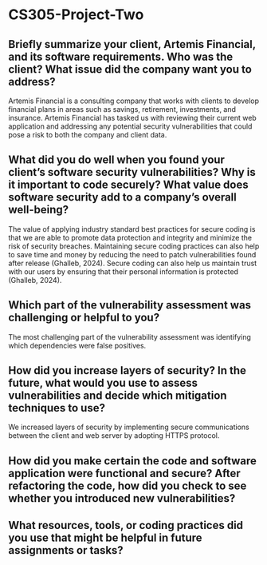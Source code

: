 # CS305-Project-Two

## Briefly summarize your client, Artemis Financial, and its software requirements. Who was the client? What issue did the company want you to address?
Artemis Financial is a consulting company that works with clients to develop financial plans in areas such as savings, retirement, investments, and insurance. Artemis Financial has tasked us with reviewing their current web application and addressing any potential security vulnerabilities that could pose a risk to both the company and client data. 
## What did you do well when you found your client’s software security vulnerabilities? Why is it important to code securely? What value does software security add to a company’s overall well-being?
The value of applying industry standard best practices for secure coding is that we are able to promote data protection and integrity and minimize the risk of security breaches. Maintaining secure coding practices can also help to save time and money by reducing the need to patch vulnerabilities found after release (Ghalleb, 2024). Secure coding can also help us maintain trust with our users by ensuring that their personal information is protected (Ghalleb, 2024). 
## Which part of the vulnerability assessment was challenging or helpful to you?
The most challenging part of the vulnerability assessment was identifying which dependencies were false positives. 
## How did you increase layers of security? In the future, what would you use to assess vulnerabilities and decide which mitigation techniques to use?
We increased layers of security by implementing secure communications between the client and web server by adopting HTTPS protocol. 
## How did you make certain the code and software application were functional and secure? After refactoring the code, how did you check to see whether you introduced new vulnerabilities?
## What resources, tools, or coding practices did you use that might be helpful in future assignments or tasks?
